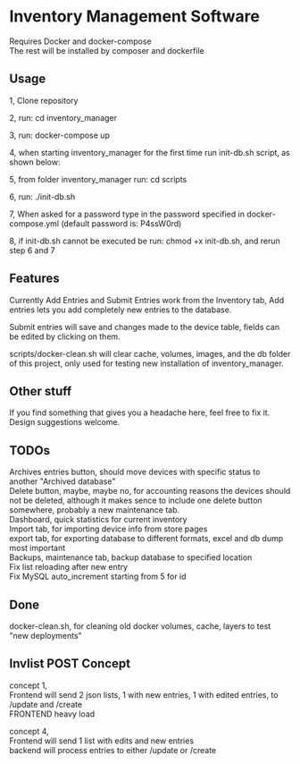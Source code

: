 # Inventory Management Software

Requires Docker and docker-compose  
The rest will be installed by composer and dockerfile

## Usage

1, Clone repository

2, run: cd inventory_manager

3, run: docker-compose up

4, when starting inventory_manager for the first time run init-db.sh script, as shown below:

5, from folder inventory_manager run: cd scripts

6, run: ./init-db.sh

7, When asked for a password type in the password specified in docker-compose.yml (default password is: P4ssW0rd)

8, if init-db.sh cannot be executed be run: chmod +x init-db.sh, and rerun step 6 and 7

## Features

Currently Add Entries and Submit Entries work from the Inventory tab, Add entries lets you add completely new entries to the database.

Submit entries will save and changes made to the device table, fields can be edited by clicking on them.  

scripts/docker-clean.sh will clear cache, volumes, images, and the db folder of this project, only used for testing new installation of inventory_manager.

## Other stuff

If you find something that gives you a headache here, feel free to fix it.
Design suggestions welcome.

## TODOs

Archives entries button, should move devices with specific status to another "Archived database"  
Delete button, maybe, maybe no, for accounting reasons the devices should not be deleted, although it makes sence to include one delete button somewhere, probably a new maintenance tab.  
Dashboard, quick statistics for current inventory  
Import tab, for importing device info from store pages  
export tab, for exporting database to different formats, excel and db dump most important  
Backups, maintenance tab, backup database to specified location  
Fix list reloading after new entry  
Fix MySQL auto_increment starting from 5 for id

## Done 
docker-clean.sh, for cleaning old docker volumes, cache, layers to test "new deployments"  

## Invlist POST Concept

concept 1,  
Frontend will send 2 json lists, 1 with new entries, 1 with edited entries, to /update and /create  
FRONTEND heavy load  

concept 4,  
Frontend will send 1 list with edits and new entries  
backend will process entries to either /update or /create
